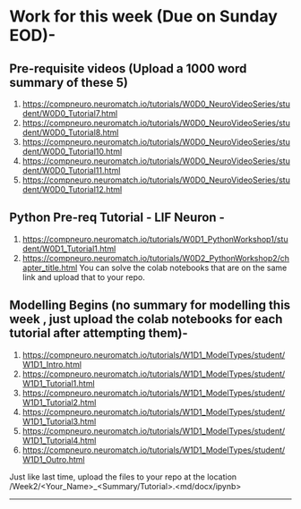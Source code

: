 # Work for this week (Due on Sunday EOD)- 

## Pre-requisite videos (Upload a 1000 word summary of these 5)

1. https://compneuro.neuromatch.io/tutorials/W0D0_NeuroVideoSeries/student/W0D0_Tutorial7.html
2. https://compneuro.neuromatch.io/tutorials/W0D0_NeuroVideoSeries/student/W0D0_Tutorial8.html
3. https://compneuro.neuromatch.io/tutorials/W0D0_NeuroVideoSeries/student/W0D0_Tutorial10.html
4. https://compneuro.neuromatch.io/tutorials/W0D0_NeuroVideoSeries/student/W0D0_Tutorial11.html
5. https://compneuro.neuromatch.io/tutorials/W0D0_NeuroVideoSeries/student/W0D0_Tutorial12.html

## Python Pre-req Tutorial - LIF Neuron -

1. https://compneuro.neuromatch.io/tutorials/W0D1_PythonWorkshop1/student/W0D1_Tutorial1.html
2. https://compneuro.neuromatch.io/tutorials/W0D2_PythonWorkshop2/chapter_title.html
You can solve the colab notebooks that are on the same link and upload that to your repo.

## Modelling Begins (no summary for modelling this week , just upload the colab notebooks for each tutorial after attempting them)- 

1. https://compneuro.neuromatch.io/tutorials/W1D1_ModelTypes/student/W1D1_Intro.html
2. https://compneuro.neuromatch.io/tutorials/W1D1_ModelTypes/student/W1D1_Tutorial1.html
3. https://compneuro.neuromatch.io/tutorials/W1D1_ModelTypes/student/W1D1_Tutorial2.html
4. https://compneuro.neuromatch.io/tutorials/W1D1_ModelTypes/student/W1D1_Tutorial3.html
5. https://compneuro.neuromatch.io/tutorials/W1D1_ModelTypes/student/W1D1_Tutorial4.html
6. https://compneuro.neuromatch.io/tutorials/W1D1_ModelTypes/student/W1D1_Outro.html

Just like last time, upload the files to your repo at the location /Week2/<Your_Name>\_<Summary/Tutorial><Sequential Number>.<md/docx/ipynb>

***
